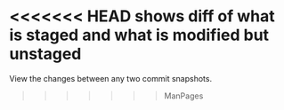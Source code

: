 <<<<<<< HEAD
shows diff of what is staged and what is modified but unstaged
=======
View the changes between any two commit snapshots.
>>>>>>> ManPages
